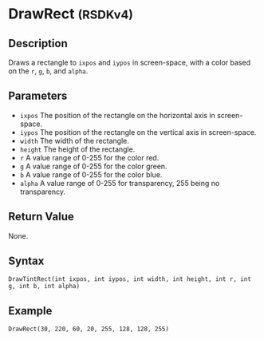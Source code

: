 # DrawRect <small>(RSDKv4)</small>

## Description
Draws a rectangle to `ixpos` and `iypos` in screen-space, with a color based on the `r`, `g`, `b`, and `alpha`.

## Parameters
- `ixpos`
The position of the rectangle on the horizontal axis in screen-space.
- `iypos`
The position of the rectangle on the vertical axis in screen-space.
- `width`
The width of the rectangle.
- `height`
The height of the rectangle.
- `r`
A value range of 0-255 for the color red.
- `g`
A value range of 0-255 for the color green.
- `b`
A value range of 0-255 for the color blue.
- `alpha`
A value range of 0-255 for transparency, 255 being no transparency.

## Return Value
None.

## Syntax
```
DrawTintRect(int ixpos, int iypos, int width, int height, int r, int g, int b, int alpha)
```

## Example
```
DrawRect(30, 220, 60, 20, 255, 128, 128, 255)
```